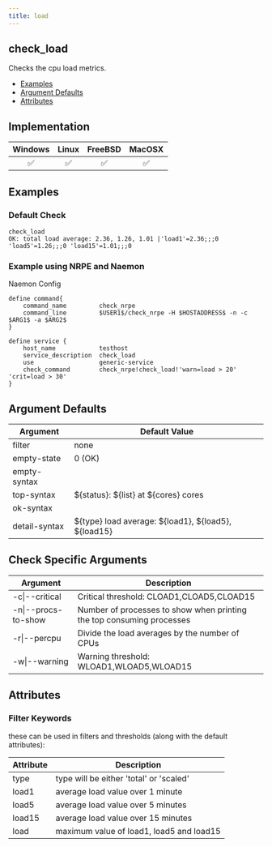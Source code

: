 ```yaml
---
title: load
---
```


## check_load

Checks the cpu load metrics.

- [Examples](#examples)
- [Argument Defaults](#argument-defaults)
- [Attributes](#attributes)

## Implementation

| Windows            | Linux              | FreeBSD            | MacOSX             |
|:------------------:|:------------------:|:------------------:|:------------------:|
| :white_check_mark: | :white_check_mark: | :white_check_mark: | :white_check_mark: |

## Examples

### Default Check

    check_load
    OK: total load average: 2.36, 1.26, 1.01 |'load1'=2.36;;;0 'load5'=1.26;;;0 'load15'=1.01;;;0

### Example using NRPE and Naemon

Naemon Config

    define command{
        command_name         check_nrpe
        command_line         $USER1$/check_nrpe -H $HOSTADDRESS$ -n -c $ARG1$ -a $ARG2$
    }

    define service {
        host_name            testhost
        service_description  check_load
        use                  generic-service
        check_command        check_nrpe!check_load!'warn=load > 20' 'crit=load > 30'
    }

## Argument Defaults

| Argument      | Default Value                                           |
| ------------- | ------------------------------------------------------- |
| filter        | none                                                    |
| empty-state   | 0 (OK)                                                  |
| empty-syntax  |                                                         |
| top-syntax    | \${status}: \${list} at \${cores} cores                 |
| ok-syntax     |                                                         |
| detail-syntax | \${type} load average: \${load1}, \${load5}, \${load15} |

## Check Specific Arguments

| Argument            | Description                                                           |
| ------------------- | --------------------------------------------------------------------- |
| -c\|--critical      | Critical threshold: CLOAD1,CLOAD5,CLOAD15                             |
| -n\|--procs-to-show | Number of processes to show when printing the top consuming processes |
| -r\|--percpu        | Divide the load averages by the number of CPUs                        |
| -w\|--warning       | Warning threshold: WLOAD1,WLOAD5,WLOAD15                              |

## Attributes

### Filter Keywords

these can be used in filters and thresholds (along with the default attributes):

| Attribute | Description                              |
| --------- | ---------------------------------------- |
| type      | type will be either 'total' or 'scaled'  |
| load1     | average load value over 1 minute         |
| load5     | average load value over 5 minutes        |
| load15    | average load value over 15 minutes       |
| load      | maximum value of load1, load5 and load15 |
